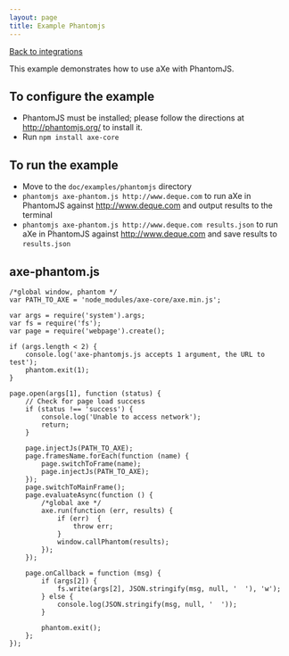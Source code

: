 ```yaml
---
layout: page
title: Example Phantomjs
---
```

[Back to integrations](/examples/)



This example demonstrates how to use aXe with PhantomJS.

## To configure the example ##

* PhantomJS must be installed; please follow the directions at http://phantomjs.org/
  to install it.
* Run `npm install axe-core`

## To run the example ##

* Move to the `doc/examples/phantomjs` directory
* `phantomjs axe-phantom.js http://www.deque.com` to run aXe in PhantomJS
  against http://www.deque.com and output results to the terminal
* `phantomjs axe-phantom.js http://www.deque.com results.json` to run aXe in PhantomJS
  against http://www.deque.com and save results to `results.json`


## axe-phantom.js
```js:
/*global window, phantom */
var PATH_TO_AXE = 'node_modules/axe-core/axe.min.js';

var args = require('system').args;
var fs = require('fs');
var page = require('webpage').create();

if (args.length < 2) {
	console.log('axe-phantomjs.js accepts 1 argument, the URL to test');
	phantom.exit(1);
}

page.open(args[1], function (status) {
	// Check for page load success
	if (status !== 'success') {
		console.log('Unable to access network');
		return;
	}

	page.injectJs(PATH_TO_AXE);
	page.framesName.forEach(function (name) {
		page.switchToFrame(name);
		page.injectJs(PATH_TO_AXE);
	});
	page.switchToMainFrame();
	page.evaluateAsync(function () {
		/*global axe */
		axe.run(function (err, results) {
			if (err)  {
				throw err;
			}
			window.callPhantom(results);
		});
	});

	page.onCallback = function (msg) {
		if (args[2]) {
			fs.write(args[2], JSON.stringify(msg, null, '  '), 'w');
		} else {
			console.log(JSON.stringify(msg, null, '  '));
		}

		phantom.exit();
	};
});

```

